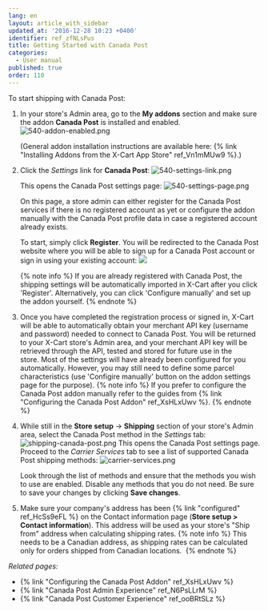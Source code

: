 ```yaml
---
lang: en
layout: article_with_sidebar
updated_at: '2016-12-28 10:23 +0400'
identifier: ref_zfNLsPus
title: Getting Started with Canada Post
categories:
  - User manual
published: true
order: 110
---
```

To start shipping with Canada Post:

1.  In your store's Admin area, go to the **My addons** section and make sure the addon **Canada Post** is installed and enabled.
    ![540-addon-enabled.png]({{site.baseurl}}/attachments/ref_zfNLsPus/540-addon-enabled.png)

    (General addon installation instructions are available here: {% link "Installing Addons from the X-Cart App Store" ref_Vn1mMUw9 %}.)

2.  Click the _Settings_ link for **Canada Post**:
    ![540-settings-link.png]({{site.baseurl}}/attachments/ref_zfNLsPus/540-settings-link.png)
    
    This opens the Canada Post settings page:
    ![540-settings-page.png]({{site.baseurl}}/attachments/ref_zfNLsPus/540-settings-page.png)

    On this page, a store admin can either register for the Canada Post services if there is no registered account as yet or configure the addon manually with the Canada Post profile data in case a registered account already exists.
    
    To start, simply click **Register**. You will be redirected to the Canada Post website where you will be able to sign up for a Canada Post account or sign in using your existing account:
    ![]({{site.baseurl}}/attachments/7505231/7602671.png)
    
    {% note  info %}
    If you are already registered with Canada Post, the shipping settings will be automatically imported in X-Cart after you click 'Register'. Alternatively, you can click 'Configure manually' and set up the addon yourself.
    {% endnote %}
    
3.  Once you have completed the registration process or signed in, X-Cart will be able to automatically obtain your merchant API key (username and password) needed to connect to Canada Post. You will be returned to your X-Cart store's Admin area, and your merchant API key will be retrieved through the API, tested and stored for future use in the store. Most of the settings will have already been configured for you automatically. However, you may still need to define some parcel characteristics (use 'Configire manually' button on the addon settings page for the purpose).
    {% note info %}
    If you prefer to configure the Canada Post addon manually refer to the guides from {% link "Configuring the Canada Post Addon" ref_XsHLxUwv %}.
    {% endnote %}
    
4.  While still in the **Store setup** -> **Shipping** section of your store's Admin area, select the Canada Post method in the _Settings_ tab: 
    ![shipping-canada-post.png]({{site.baseurl}}/attachments/ref_zfNLsPus/shipping-canada-post.png)
    This opens the Canada Post settings page. Proceed to the _Carrier Services_ tab to see a list of supported Canada Post shipping methods:
    ![carrier-services.png]({{site.baseurl}}/attachments/ref_zfNLsPus/carrier-services.png)
    
    Look through the list of methods and ensure that the methods you wish to use are enabled. Disable any methods that you do not need. Be sure to save your changes by clicking **Save changes**.
5.  Make sure your company's address has been {% link "configured" ref_HcSs9eFL %} on the Contact information page (**Store setup > Contact information**). This address will be used as your store's "Ship from" address when calculating shipping rates. 
    {% note info %}
    This needs to be a Canadian address, as shipping rates can be calculated only for orders shipped from Canadian locations. 
    {% endnote %}

_Related pages:_

*   {% link "Configuring the Canada Post Addon" ref_XsHLxUwv %}
*   {% link "Canada Post Admin Experience" ref_N6PsLLrM %}
*   {% link "Canada Post Customer Experience" ref_ooBRtSLz %}
